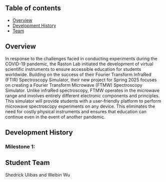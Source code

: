 ## Table of contents

* [Overview](#overview)
* [Development History](#development-history)
* [Team](#team)

## Overview
In response to the challenges faced in conducting experiments during the COVID-19 pandemic, the Raston Lab initiated the development of virtual scientific instruments to ensure accessible education for students worldwide. Building on the success of their Fourier Transform InfraRed (FTIR) Spectroscopy Simulator, their new project for Spring 2025 focuses on creating a Fourier Transform Microwave (FTMW) Spectroscopy Simulator. Unlike infraRed spectroscopy, FTMW operates in the microwave range and involves entirely different electronic components and principles. This simulator will provide students with a user-friendly platform to perform microwave spectroscopy experiments on any device. This eliminates the need for costly physical instruments and ensures that education can continue even in the event of another pandemic.

## Development History

### Milestone 1: 

## Student Team

Shedrick Ulibas and Weibin Wu
